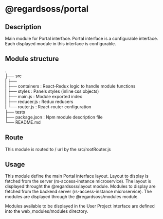 # @regardsoss/portal


## Description

Main module for Portal interface.
Portal interface is a configurable interface. Each displayed module in this interface is configurable. 

## Module structure

 .  
 ├── src  
 |   ├──  
 |   ├── containers      : React-Redux logic to handle module functions  
 |   ├── styles          : Panels styles (inline css objects)  
 |   ├── main.js         : Module exported index  
 |   ├── reducer.js      : Redux reducers  
 |   └── router.js       : React-router configuration  
 ├── tests  
 ├── package.json    : Npm module description file  
 └── README.md  


## Route

This module is routed to / url by the src/rootRouter.js

## Usage

This module define the main Portal interface layout.
Layout to display is fetched from the server (rs-access-instance microservice). The layout is displayed throught the @regardsoss/layout module.
Modules to display are fetched from the backend server (rs-access-instance microservice). The modules are displayed through the @regardsoss/modules module.

Modules available to be displayed in the User Project interface are defined into the web_modules/modules directory.
  
  
